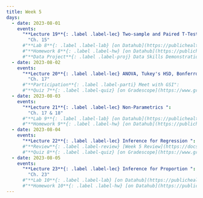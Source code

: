 ```yaml
---
title: Week 5
days:
  - date: 2023-08-01
    events:
      "**Lecture 19**{: .label .label-lec} Two-sample and Paired T-Tests ":
        "Ch. 15"
      #"**Lab 8**{: .label .label-lab} [on Datahub](https://publichealth.datahub.berkeley.edu/hub/user-redirect/git-pull?repo=https%3A%2F%2Fgithub.com%2Fph142-ucb%2Fph142-su22&urlpath=rstudio%2F&branch=main) (Due August 2)":
      #"**Homework 8**{: .label .label-hw} [on Datahub](https://publichealth.datahub.berkeley.edu/hub/user-redirect/git-pull?repo=https%3A%2F%2Fgithub.com%2Fph142-ucb%2Fph142-su22&urlpath=rstudio%2F&branch=main) ([Solutions](https://ph142-ucb.github.io/su22/src/hw-sol/hw08-sol.pdf))":
      #"**Data Project**{: .label .label-proj} Data Skills Demonstration Part II (Due 10:00 PM PST)":
  - date: 2023-08-02
    events:
      "**Lecture 20**{: .label .label-lec} ANOVA, Tukey's HSD, Bonferroni Method ": 
        "Ch. 17"
      #"**Participation**{: .label .label-parti} Meet with GSI":
      #"**Quiz 7**{: .label .label-quiz} [on Gradescope](https://www.gradescope.com/courses/400123/assignments/2144155) (Due Aug. 3rd, 12:00 PM PST))":
  - date: 2023-08-03
    events:
      "**Lecture 21**{: .label .label-lec} Non-Parametrics ":
        "Ch. 17 & 18"
      #"**Lab 9**{: .label .label-lab} [on Datahub](https://publichealth.datahub.berkeley.edu/hub/user-redirect/git-pull?repo=https%3A%2F%2Fgithub.com%2Fph142-ucb%2Fph142-su22&urlpath=rstudio%2F&branch=main) (Due Aug. 4)":
      #"**Homework 9**{: .label .label-hw} [on Datahub](https://publichealth.datahub.berkeley.edu/hub/user-redirect/git-pull?repo=https%3A%2F%2Fgithub.com%2Fph142-ucb%2Fph142-su22&urlpath=rstudio%2F&branch=main) ([Solutions](https://ph142-ucb.github.io/su22/src/hw-sol/hw09-sol.pdf))":
  - date: 2023-08-04
    events:
      "**Lecture 22**{: .label .label-lec} Inference for Regression ":
      #"**Review**{: .label .label-review} [Week 5 Review](https://docs.google.com/presentation/d/1IaQzujyTFoEhsr88DonbU_lec4HRspRNuhr3goMXHqs/edit?usp=sharing)":
      #"**Quiz 8**{: .label .label-quiz} [on Gradescope](https://www.gradescope.com/courses/400123/assignments/2144168) (Due Aug. 5th, 12:00 PM PST)":
  - date: 2023-08-05
    events:
      "**Lecture 23**{: .label .label-lec} Inference for Proportion ":
        "Ch. 23"
      #"**Lab 10**{: .label .label-lab} [on Datahub](https://publichealth.datahub.berkeley.edu/hub/user-redirect/git-pull?repo=https%3A%2F%2Fgithub.com%2Fph142-ucb%2Fph142-su22&urlpath=rstudio%2F&branch=main) (Due Aug. 8)":
      #"**Homework 10**{: .label .label-hw} [on Datahub](https://publichealth.datahub.berkeley.edu/hub/user-redirect/git-pull?repo=https%3A%2F%2Fgithub.com%2Fph142-ucb%2Fph142-su22&urlpath=rstudio%2F&branch=main) ([Solutions](https://ph142-ucb.github.io/su22/src/hw-sol/hw10-sol.pdf))":
---
```

